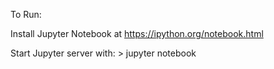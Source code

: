To Run:

Install Jupyter Notebook at https://ipython.org/notebook.html

Start Jupyter server with:
	> jupyter notebook

